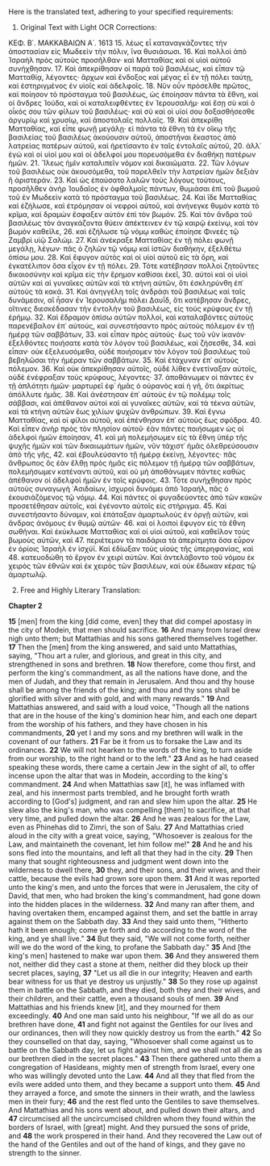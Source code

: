 Here is the translated text, adhering to your specified requirements:

1. Original Text with Light OCR Corrections:

ΚΕΦ. Β΄. ΜΑΚΚΑΒΑΙΩΝ Α΄. 1613
15. λέως εἶ καταναγκάζοντες τὴν ἀποστασίαν εἰς Μωδεεὶν τὴν πόλιν, ἵνα θυσιάσωσι.
16. Καὶ πολλοὶ ἀπὸ Ἰσραὴλ πρὸς αὐτοὺς προσῆλθαν· καὶ Ματταθίας καὶ οἱ υἱοὶ αὐτοῦ συνήχθησαν.
17. Καὶ ἀπεκρίθησαν οἱ παρὰ τοῦ βασιλέως, καὶ εἶπαν τῷ Ματταθίᾳ, λέγοντες· ἄρχων καὶ ἔνδοξος καὶ μέγας εἶ ἐν τῇ πόλει ταύτῃ, καὶ ἐστηριγμένος ἐν υἱοῖς καὶ ἀδελφοῖς.
18. Νῦν οὖν πρόσελθε πρῶτος, καὶ ποίησον τὸ πρόσταγμα τοῦ βασιλέως, ὡς ἐποίησαν πάντα τὰ ἔθνη, καὶ οἱ ἄνδρες Ἰούδα, καὶ οἱ καταλειφθέντες ἐν Ἱερουσαλήμ· καὶ ἔσῃ σὺ καὶ ὁ οἶκός σου τῶν φίλων τοῦ βασιλέως· καὶ σὺ καὶ οἱ υἱοί σου δοξασθήσεσθε ἀργυρίῳ καὶ χρυσίῳ, καὶ ἀποστολαῖς πολλαῖς.
19. Καὶ ἀπεκρίθη Ματταθίας, καὶ εἶπε φωνῇ μεγάλῃ· εἰ πάντα τὰ ἔθνη τὰ ἐν οἴκῳ τῆς βασιλείας τοῦ βασιλέως ἀκούουσιν αὐτοῦ, ἀποστῆναι ἕκαστος ἀπὸ λατρείας πατέρων αὐτοῦ, καὶ ἡρετίσαντο ἐν ταῖς ἐντολαῖς αὐτοῦ,
20. ἀλλ᾽ ἐγὼ καὶ οἱ υἱοί μου καὶ οἱ ἀδελφοί μου πορευσόμεθα ἐν διαθήκῃ πατέρων ἡμῶν.
21. Ἵλεως ἡμῖν καταλιπεῖν νόμον καὶ δικαιώματα.
22. Τῶν λόγων τοῦ βασιλέως οὐκ ἀκουσόμεθα, τοῦ παρελθεῖν τὴν λατρείαν ἡμῶν δεξιὰν ἢ ἀριστεράν.
23. Καὶ ὡς ἐπαύσατο λαλῶν τοὺς λόγους τούτους, προσῆλθεν ἀνὴρ Ἰουδαῖος ἐν ὀφθαλμοῖς πάντων, θυμιάσαι ἐπὶ τοῦ βωμοῦ τοῦ ἐν Μωδεεὶν κατὰ τὸ πρόσταγμα τοῦ βασιλέως.
24. Καὶ ἴδε Ματταθίας καὶ ἐζήλωσε, καὶ ἐτρόμησαν οἱ νεφροὶ αὐτοῦ, καὶ ἀνήνεγκε θυμὸν κατὰ τὸ κρῖμα, καὶ δραμὼν ἔσφαξεν αὐτὸν ἐπὶ τὸν βωμόν.
25. Καὶ τὸν ἄνδρα τοῦ βασιλέως τὸν ἀναγκάζοντα θύειν ἀπέκτεινεν ἐν τῷ καιρῷ ἐκείνῳ, καὶ τὸν βωμὸν καθεῖλε,
26. καὶ ἐζήλωσε τῷ νόμῳ καθὼς ἐποίησε Φινεὲς τῷ Ζαμβρὶ υἱῷ Σαλώμ.
27. Καὶ ἀνέκραξε Ματταθίας ἐν τῇ πόλει φωνῇ μεγάλῃ, λέγων· πᾶς ὁ ζηλῶν τῷ νόμῳ καὶ ἱστῶν διαθήκην, ἐξελθέτω ὀπίσω μου.
28. Καὶ ἔφυγον αὐτὸς καὶ οἱ υἱοὶ αὐτοῦ εἰς τὰ ὄρη, καὶ ἐγκατέλιπον ὅσα εἶχον ἐν τῇ πόλει.
29. Τότε κατέβησαν πολλοὶ ζητοῦντες δικαιοσύνην καὶ κρῖμα εἰς τὴν ἔρημον καθίσαι ἐκεῖ,
30. αὐτοὶ καὶ οἱ υἱοὶ αὐτῶν καὶ αἱ γυναῖκες αὐτῶν καὶ τὰ κτήνη αὐτῶν, ὅτι ἐσκληρύνθη ἐπ᾽ αὐτοὺς τὰ κακά.
31. Καὶ ἀνηγγέλη τοῖς ἀνδράσι τοῦ βασιλέως καὶ ταῖς δυνάμεσιν, αἳ ἦσαν ἐν Ἱερουσαλὴμ πόλει Δαυΐδ, ὅτι κατέβησαν ἄνδρες, οἵτινες διεσκέδασαν τὴν ἐντολὴν τοῦ βασιλέως, εἰς τοὺς κρύφους ἐν τῇ ἐρήμῳ.
32. Καὶ ἔδραμον ὀπίσω αὐτῶν πολλοί, καὶ καταλαβόντες αὐτοὺς παρενέβαλον ἐπ᾽ αὐτούς, καὶ συνεστήσαντο πρὸς αὐτοὺς πόλεμον ἐν τῇ ἡμέρᾳ τῶν σαββάτων,
33. καὶ εἶπαν πρὸς αὐτούς· ἕως τοῦ νῦν ἱκανόν· ἐξελθόντες ποιήσατε κατὰ τὸν λόγον τοῦ βασιλέως, καὶ ζήσεσθε,
34. καὶ εἶπαν· οὐκ ἐξελευσόμεθα, οὐδὲ ποιήσομεν τὸν λόγον τοῦ βασιλέως τοῦ βεβηλῶσαι τὴν ἡμέραν τῶν σαββάτων.
35. Καὶ ἐτάχυναν ἐπ᾽ αὐτοὺς πόλεμον.
36. Καὶ οὐκ ἀπεκρίθησαν αὐτοῖς, οὐδὲ λίθεν ἐνετίναξαν αὐτοῖς, οὐδὲ ἐνέφραξαν τοὺς κρύφους, λέγοντες·
37. ἀποθάνωμεν οἱ πάντες ἐν τῇ ἁπλότητι ἡμῶν· μαρτυρεῖ ἐφ᾽ ἡμᾶς ὁ οὐρανὸς καὶ ἡ γῆ, ὅτι ἀκρίτως ἀπόλλυτε ἡμᾶς.
38. Καὶ ἀνέστησαν ἐπ᾽ αὐτοὺς ἐν τῷ πολέμῳ τοῖς σάββασι, καὶ ἀπέθανον αὐτοὶ καὶ αἱ γυναῖκες αὐτῶν, καὶ τὰ τέκνα αὐτῶν, καὶ τὰ κτήνη αὐτῶν ἕως χιλίων ψυχῶν ἀνθρώπων.
39. Καὶ ἔγνω Ματταθίας, καὶ οἱ φίλοι αὐτοῦ, καὶ ἐπένθησαν ἐπ᾽ αὐτοὺς ἕως σφόδρα.
40. Καὶ εἶπεν ἀνὴρ πρὸς τὸν πλησίον αὐτοῦ· ἐὰν πάντες ποιήσωμεν ὡς οἱ ἀδελφοὶ ἡμῶν ἐποίησαν,
41. καὶ μὴ πολεμήσωμεν εἰς τὰ ἔθνη ὑπὲρ τῆς ψυχῆς ἡμῶν καὶ τῶν δικαιωμάτων ἡμῶν, νῦν τάχιστ᾽ ἡμᾶς ὀλεθρεύσουσιν ἀπὸ τῆς γῆς,
42. καὶ ἐβουλεύσαντο τῇ ἡμέρᾳ ἐκείνῃ, λέγοντες· πᾶς ἄνθρωπος ὅς ἐὰν ἔλθῃ πρὸς ἡμᾶς εἰς πόλεμον τῇ ἡμέρᾳ τῶν σαββάτων, πολεμήσωμεν κατέναντι αὐτοῦ, καὶ οὐ μὴ ἀποθάνωμεν πάντες καθὼς ἀπέθανον οἱ ἀδελφοὶ ἡμῶν ἐν τοῖς κρύφοις.
43. Τότε συνήχθησαν πρὸς αὐτοὺς συναγωγὴ ᾿Ασιδαίων, ἰσχυροὶ δυνάμει ἀπὸ Ἰσραήλ, πᾶς ὁ ἐκουσιάζόμενος τῷ νόμῳ.
44. Καὶ πάντες οἱ φυγαδεύοντες ἀπὸ τῶν κακῶν προσετέθησαν αὐτοῖς, καὶ ἐγένοντο αὐτοῖς εἰς στήριγμα.
45. Καὶ συνεστήσαντο δύναμιν, καὶ ἐπάταξαν ἁμαρτωλοὺς ἐν ὀργῇ αὐτῶν, καὶ ἄνδρας ἀνόμους ἐν θυμῷ αὐτῶν·
46. καὶ οἱ λοιποὶ ἔφυγον εἰς τὰ ἔθνη σωθῆναι. Καὶ ἐκύκλωσε Ματταθίας καὶ οἱ υἱοὶ αὐτοῦ, καὶ καθεῖλον τοὺς βωμοὺς αὐτῶν, καὶ
47. περιέτεμον τὰ παιδάρια τὰ ἀπερίτμητα ὅσα εὗρον ἐν ὁρίοις Ἰσραὴλ ἐν ἰσχύϊ. Καὶ ἐδίωξαν τοὺς υἱοὺς τῆς ὑπερηφανίας, καὶ
48. κατευοδώθη τὸ ἔργον ἐν χειρὶ αὐτῶν. Καὶ ἀντελάβοντο τοῦ νόμου ἐκ χειρὸς τῶν ἐθνῶν καὶ ἐκ χειρὸς τῶν βασιλέων, καὶ οὐκ ἔδωκαν κέρας τῷ ἁμαρτωλῷ.

2. Free and Highly Literary Translation:

**Chapter 2**

**15** [men] from the king [did come, even] they that did compel apostasy in the city of Modein, that men should sacrifice.
**16** And many from Israel drew nigh unto them; but Mattathias and his sons gathered themselves together.
**17** Then the [men] from the king answered, and said unto Mattathias, saying, "Thou art a ruler, and glorious, and great in this city, and strengthened in sons and brethren.
**18** Now therefore, come thou first, and perform the king's commandment, as all the nations have done, and the men of Judah, and they that remain in Jerusalem. And thou and thy house shall be among the friends of the king; and thou and thy sons shall be glorified with silver and with gold, and with many rewards."
**19** And Mattathias answered, and said with a loud voice, "Though all the nations that are in the house of the king's dominion hear him, and each one depart from the worship of his fathers, and they have chosen in his commandments,
**20** yet I and my sons and my brethren will walk in the covenant of our fathers.
**21** Far be it from us to forsake the Law and its ordinances.
**22** We will not hearken to the words of the king, to turn aside from our worship, to the right hand or to the left."
**23** And as he had ceased speaking these words, there came a certain Jew in the sight of all, to offer incense upon the altar that was in Modein, according to the king's commandment.
**24** And when Mattathias saw [it], he was inflamed with zeal, and his innermost parts trembled, and he brought forth wrath according to [God's] judgment, and ran and slew him upon the altar.
**25** He slew also the king's man, who was compelling [them] to sacrifice, at that very time, and pulled down the altar.
**26** And he was zealous for the Law, even as Phinehas did to Zimri, the son of Salu.
**27** And Mattathias cried aloud in the city with a great voice, saying, "Whosoever is zealous for the Law, and maintaineth the covenant, let him follow me!"
**28** And he and his sons fled into the mountains, and left all that they had in the city.
**29** Then many that sought righteousness and judgment went down into the wilderness to dwell there,
**30** they, and their sons, and their wives, and their cattle, because the evils had grown sore upon them.
**31** And it was reported unto the king's men, and unto the forces that were in Jerusalem, the city of David, that men, who had broken the king's commandment, had gone down into the hidden places in the wilderness.
**32** And many ran after them, and having overtaken them, encamped against them, and set the battle in array against them on the Sabbath day.
**33** And they said unto them, "Hitherto hath it been enough; come ye forth and do according to the word of the king, and ye shall live."
**34** But they said, "We will not come forth, neither will we do the word of the king, to profane the Sabbath day."
**35** And [the king's men] hastened to make war upon them.
**36** And they answered them not, neither did they cast a stone at them, neither did they block up their secret places, saying,
**37** "Let us all die in our integrity; Heaven and earth bear witness for us that ye destroy us unjustly."
**38** So they rose up against them in battle on the Sabbath, and they died, both they and their wives, and their children, and their cattle, even a thousand souls of men.
**39** And Mattathias and his friends knew [it], and they mourned for them exceedingly.
**40** And one man said unto his neighbour, "If we all do as our brethren have done,
**41** and fight not against the Gentiles for our lives and our ordinances, then will they now quickly destroy us from the earth."
**42** So they counselled on that day, saying, "Whosoever shall come against us to battle on the Sabbath day, let us fight against him, and we shall not all die as our brethren died in the secret places."
**43** Then there gathered unto them a congregation of Hasideans, mighty men of strength from Israel, every one who was willingly devoted unto the Law.
**44** And all they that fled from the evils were added unto them, and they became a support unto them.
**45** And they arrayed a force, and smote the sinners in their wrath, and the lawless men in their fury;
**46** and the rest fled unto the Gentiles to save themselves. And Mattathias and his sons went about, and pulled down their altars, and
**47** circumcised all the uncircumcised children whom they found within the borders of Israel, with [great] might. And they pursued the sons of pride, and
**48** the work prospered in their hand. And they recovered the Law out of the hand of the Gentiles and out of the hand of kings, and they gave no strength to the sinner.